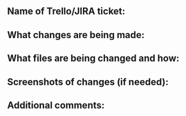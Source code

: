 ## Name of Trello/JIRA ticket:
<!-- example: FOODBLOG-1 -->

## What changes are being made:


## What files are being changed and how:


## Screenshots of changes (if needed):


## Additional comments:

